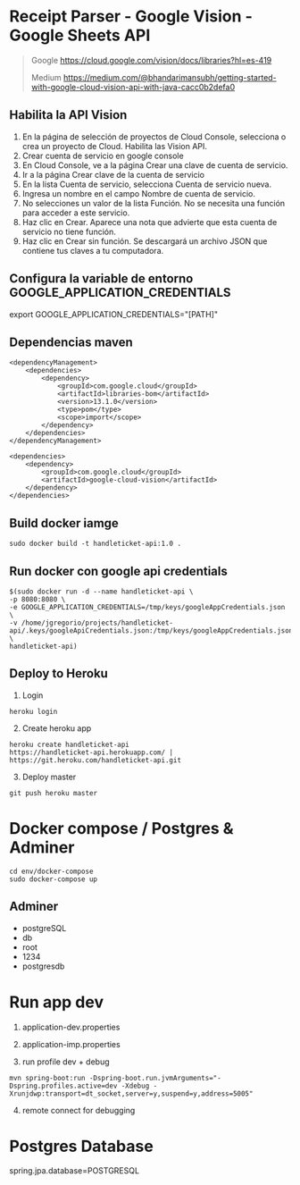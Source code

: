 # Receipt Parser - Google Vision - Google Sheets API
> Google https://cloud.google.com/vision/docs/libraries?hl=es-419
> 
> Medium https://medium.com/@bhandarimansubh/getting-started-with-google-cloud-vision-api-with-java-cacc0b2defa0

## Habilita la API Vision
1. En la página de selección de proyectos de Cloud Console, selecciona o crea un proyecto de Cloud.
Habilita las Vision API.
1. Crear cuenta de servicio en google console
1. En Cloud Console, ve a la página Crear una clave de cuenta de servicio.
1. Ir a la página Crear clave de la cuenta de servicio
1. En la lista Cuenta de servicio, selecciona Cuenta de servicio nueva.
1. Ingresa un nombre en el campo Nombre de cuenta de servicio.
1. No selecciones un valor de la lista Función. No se necesita una función para acceder a este servicio.
1. Haz clic en Crear. Aparece una nota que advierte que esta cuenta de servicio no tiene función.
1. Haz clic en Crear sin función. Se descargará un archivo JSON que contiene tus claves a tu computadora.

## Configura la variable de entorno GOOGLE_APPLICATION_CREDENTIALS
export GOOGLE_APPLICATION_CREDENTIALS="[PATH]"


## Dependencias maven
```
<dependencyManagement>
    <dependencies>
        <dependency>
            <groupId>com.google.cloud</groupId>
            <artifactId>libraries-bom</artifactId>
            <version>13.1.0</version>
            <type>pom</type>
            <scope>import</scope>
        </dependency>
    </dependencies>
</dependencyManagement>

<dependencies>
    <dependency>
        <groupId>com.google.cloud</groupId>
        <artifactId>google-cloud-vision</artifactId>
    </dependency>
</dependencies>
```

## Build docker iamge
```
sudo docker build -t handleticket-api:1.0 .
```

## Run docker con google api credentials
```
$(sudo docker run -d --name handleticket-api \
-p 8080:8080 \
-e GOOGLE_APPLICATION_CREDENTIALS=/tmp/keys/googleAppCredentials.json \
-v /home/jgregorio/projects/handleticket-api/.keys/googleApiCredentials.json:/tmp/keys/googleAppCredentials.json:ro \
handleticket-api)
```

## Deploy to Heroku
1. Login 
```
heroku login
```

2. Create heroku app
```
heroku create handleticket-api
https://handleticket-api.herokuapp.com/ | https://git.heroku.com/handleticket-api.git
```

3. Deploy master
```
git push heroku master
```

# Docker compose / Postgres & Adminer
```
cd env/docker-compose
sudo docker-compose up
```

## Adminer
- postgreSQL
- db
- root
- 1234
- postgresdb

# Run app dev
1. application-dev.properties

2. application-imp.properties

3. run profile dev + debug 
```
mvn spring-boot:run -Dspring-boot.run.jvmArguments="-Dspring.profiles.active=dev -Xdebug -Xrunjdwp:transport=dt_socket,server=y,suspend=y,address=5005"
```

4. remote connect for debugging

# Postgres Database
spring.jpa.database=POSTGRESQL